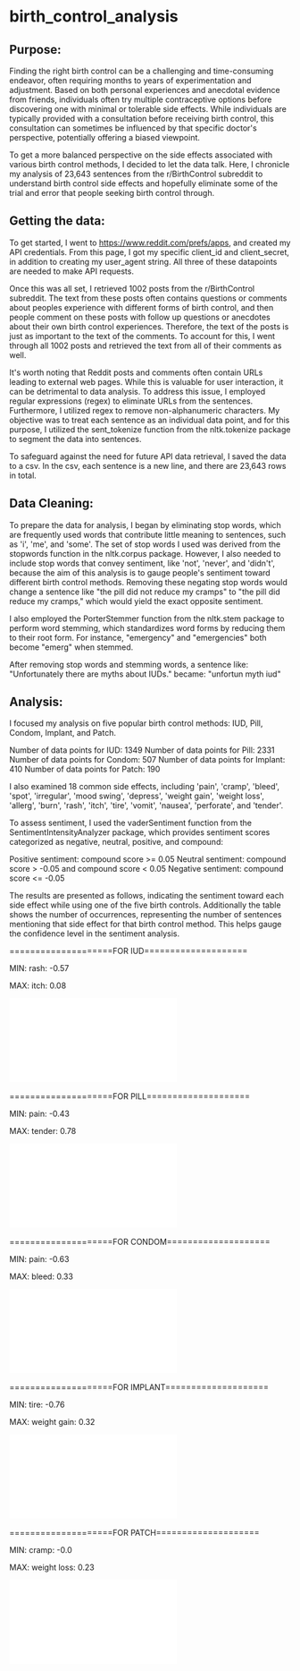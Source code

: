 # birth_control_analysis

## Purpose: 

Finding the right birth control can be a challenging and time-consuming endeavor, often requiring months to years of experimentation and adjustment. Based on both personal experiences and anecdotal evidence from friends, individuals often try multiple contraceptive options before discovering one with minimal or tolerable side effects. While individuals are typically provided with a consultation before receiving birth control, this consultation can sometimes be influenced by that specific doctor's perspective, potentially offering a biased viewpoint.

To get a more balanced perspective on the side effects associated with various birth control methods, I decided to let the data talk. Here, I chronicle my analysis of 23,643 sentences from the r/BirthControl subreddit to understand birth control side effects and hopefully eliminate some of the trial and error that people seeking birth control through.

## Getting the data:

To get started, I went to https://www.reddit.com/prefs/apps, and created my API credentials. From this page, I got my specific client_id and client_secret, in addition to creating my user_agent string. All three of these datapoints are needed to make API requests.

Once this was all set, I retrieved 1002 posts from the r/BirthControl subreddit. The text from these posts often contains questions or comments about peoples experience with different forms of birth control, and then people comment on these posts with follow up questions or anecdotes about their own birth control experiences. Therefore, the text of the posts is just as important to the text of the comments. To account for this, I went through all 1002 posts and retrieved the text from all of their comments as well.

It's worth noting that Reddit posts and comments often contain URLs leading to external web pages. While this is valuable for user interaction, it can be detrimental to data analysis. To address this issue, I employed regular expressions (regex) to eliminate URLs from the sentences. Furthermore, I utilized regex to remove non-alphanumeric characters. My objective was to treat each sentence as an individual data point, and for this purpose, I utilized the sent_tokenize function from the nltk.tokenize package to segment the data into sentences.

To safeguard against the need for future API data retrieval, I saved the data to a csv. In the csv, each sentence is a new line, and there are 23,643 rows in total.

## Data Cleaning:
To prepare the data for analysis, I began by eliminating stop words, which are frequently used words that contribute little meaning to sentences, such as 'i', 'me', and 'some'. The set of stop words I used was derived from the stopwords function in the nltk.corpus package. However, I also needed to include stop words that convey sentiment, like 'not', 'never', and 'didn't', because the aim of this analysis is to gauge people's sentiment toward different birth control methods. Removing these negating stop words would change a sentence like "the pill did not reduce my cramps" to "the pill did reduce my cramps," which would yield the exact opposite sentiment.

I also employed the PorterStemmer function from the nltk.stem package to perform word stemming, which standardizes word forms by reducing them to their root form. For instance, "emergency" and "emergencies" both become "emerg" when stemmed.

After removing stop words and stemming words, a sentence like:
"Unfortunately there are myths about IUDs."
became:
"unfortun myth iud"

## Analysis:
I focused my analysis on five popular birth control methods: IUD, Pill, Condom, Implant, and Patch.

Number of data points for IUD: 1349
Number of data points for Pill: 2331
Number of data points for Condom: 507
Number of data points for Implant: 410
Number of data points for Patch: 190

I also examined 18 common side effects, including 'pain', 'cramp', 'bleed', 'spot', 'irregular', 'mood swing', 'depress', 'weight gain', 'weight loss', 'allerg', 'burn', 'rash', 'itch', 'tire', 'vomit', 'nausea', 'perforate', and 'tender'.

To assess sentiment, I used the vaderSentiment function from the SentimentIntensityAnalyzer package, which provides sentiment scores categorized as negative, neutral, positive, and compound:

Positive sentiment: compound score >= 0.05
Neutral sentiment: compound score > -0.05 and compound score < 0.05
Negative sentiment: compound score <= -0.05

The results are presented as follows, indicating the sentiment toward each side effect while using one of the five birth controls. Additionally the table shows the number of occurrences, representing the number of sentences mentioning that side effect for that birth control method. This helps gauge the confidence level in the sentiment analysis.

====================FOR IUD====================

MIN: rash: -0.57

MAX: itch: 0.08

![Example Output](iud.pdf)

====================FOR PILL====================

MIN: pain: -0.43

MAX: tender: 0.78

![Example Output](pill.pdf)

====================FOR CONDOM====================

MIN: pain: -0.63

MAX: bleed: 0.33

![Example Output](condom.pdf)


====================FOR IMPLANT====================

MIN: tire: -0.76

MAX: weight gain: 0.32

![Example Output](implant.pdf)


====================FOR PATCH====================

MIN: cramp: -0.0

MAX: weight loss: 0.23

![Example Output](patch.pdf)


